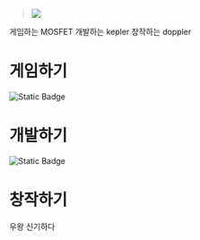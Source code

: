 > ![](https://capsule-render.vercel.app/api?type=waving&height=300&color=gradient&text=Keplerisgone's%20Obsidian&section=header&reversal=true&animation=twinkling)

게임하는 MOSFET
개발하는 kepler
창작하는 doppler

# 게임하기

![Static Badge](https://img.shields.io/badge/pokerogue-red?style=flat-square&logo=pokemon&logoColor=0%2C0%2C0&logoSize=amd)


# 개발하기

![Static Badge](https://img.shields.io/badge/unity-black?style=flat-square&logo=unity&logoSize=amd)


# 창작하기

우왕 신기하다
